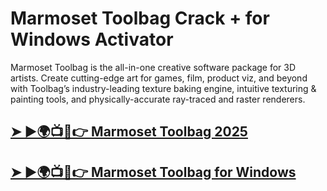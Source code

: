 # Marmoset Toolbag Crack + for Windows Activator

Marmoset Toolbag is the all-in-one creative software package for 3D artists. Create cutting-edge art for games, film, product viz, and beyond with Toolbag’s industry-leading texture baking engine, intuitive texturing & painting tools, and physically-accurate ray-traced and raster renderers.

## [➤ ►🌍📺📱👉 Marmoset Toolbag 2025](https://tinyurl.com/3hkw6bze)

## [➤ ►🌍📺📱👉 Marmoset Toolbag for Windows](https://tinyurl.com/3hkw6bze)
